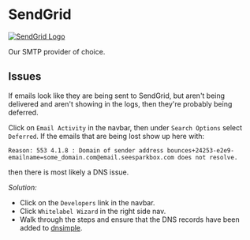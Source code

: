 SendGrid
========

[![SendGrid Logo][producti]][product]

Our SMTP provider of choice.


## Issues

If emails look like they are being sent to SendGrid, but aren't being delivered and aren't showing in the logs, then they're probably being deferred.

Click on `Email Activity` in the navbar, then under `Search Options` select `Deferred`. If the emails that are being lost show up here with:
```
Reason: 553 4.1.8 : Domain of sender address bounces+24253-e2e9-emailname=some_domain.com@email.seesparkbox.com does not resolve.
```

then there is most likely a DNS issue.

_Solution:_
- Click on the `Developers` link in the navbar.
- Click `Whitelabel Wizard` in the right side nav.
- Walk through the steps and ensure that the DNS records have been added to [dnsimple][dnsimple].

[product]: https://sendgrid.com/
[producti]: https://keen.io/docs/_images/sendgrid_logo.png
[dnsimple]: http://dnsimple.com
